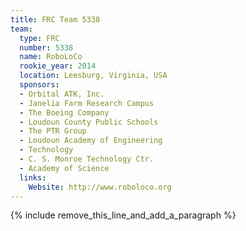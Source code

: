 ```yaml
---
title: FRC Team 5338
team:
  type: FRC
  number: 5338
  name: RoboLoCo
  rookie_year: 2014
  location: Leesburg, Virginia, USA
  sponsors:
  - Orbital ATK, Inc.
  - Janelia Farm Research Campus
  - The Boeing Company
  - Loudoun County Public Schools
  - The PTR Group
  - Loudoun Academy of Engineering
  - Technology
  - C. S. Monroe Technology Ctr.
  - Academy of Science
  links:
    Website: http://www.roboloco.org
---
```


{% include remove_this_line_and_add_a_paragraph %}